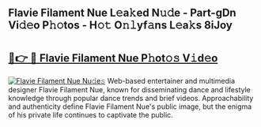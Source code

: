 ## Flavie Filament Nue L𝚎a𝚔ed N𝚞𝚍e - Part-gDn Vi𝚍𝚎o P𝚑𝚘tos - H𝚘𝚝 O𝚗𝚕yf𝚊ns L𝚎a𝚔s 8iJoy

# <h2><a href="http://kfewow6.oniu.top/?m=Flavie+Filament+Nue">🔗👉 🔴 Flavie Filament Nue P𝚑ot𝚘𝚜 V𝚒d𝚎o</a></h2>

[![Flavie Filament Nue Nu𝚍e𝚜](https://i.imgur.com/0qMVB7G.gif)](http://kfewow6.oniu.top/?m=Flavie+Filament+Nue)
Web-based entertainer and multimedia designer Flavie Filament Nue, known for disseminating dance and lifestyle knowledge through popular dance trends and brief videos. Approachability and authenticity define Flavie Filament Nue's public image, but the enigma of his private life continues to captivate the public.  
